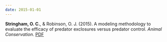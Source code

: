 ```yaml
---
date: 2015-01-01
---
```


**Stringham, O. C.**, & Robinson, O. J. (2015). A modeling methodology to evaluate the efficacy of predator exclosures versus predator control. _Animal Conservation_. [PDF](assets/publications/Stringham_Robinson_2015.pdf)